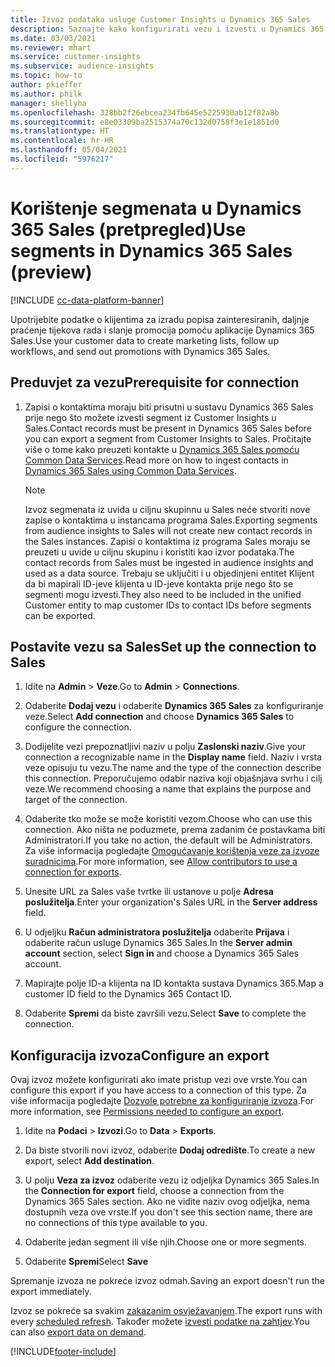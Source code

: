 ```yaml
---
title: Izvoz podataka usluge Customer Insights u Dynamics 365 Sales
description: Saznajte kako konfigurirati vezu i izvesti u Dynamics 365 Sales.
ms.date: 03/03/2021
ms.reviewer: mhart
ms.service: customer-insights
ms.subservice: audience-insights
ms.topic: how-to
author: pkieffer
ms.author: philk
manager: shellyha
ms.openlocfilehash: 328bb2f26ebcea234fb645e5225930ab12f82a8b
ms.sourcegitcommit: e8e03309ba2515374a70c132d0758f3e1e1851d0
ms.translationtype: HT
ms.contentlocale: hr-HR
ms.lasthandoff: 05/04/2021
ms.locfileid: "5976217"
---
```

# <a name="use-segments-in-dynamics-365-sales-preview"></a><span data-ttu-id="bcd2b-103">Korištenje segmenata u Dynamics 365 Sales (pretpregled)</span><span class="sxs-lookup"><span data-stu-id="bcd2b-103">Use segments in Dynamics 365 Sales (preview)</span></span>

[!INCLUDE [cc-data-platform-banner](../includes/cc-data-platform-banner.md)]

<span data-ttu-id="bcd2b-104">Upotrijebite podatke o klijentima za izradu popisa zainteresiranih, daljnje praćenje tijekova rada i slanje promocija pomoću aplikacije Dynamics 365 Sales.</span><span class="sxs-lookup"><span data-stu-id="bcd2b-104">Use your customer data to create marketing lists, follow up workflows, and send out promotions with Dynamics 365 Sales.</span></span>

## <a name="prerequisite-for-connection"></a><span data-ttu-id="bcd2b-105">Preduvjet za vezu</span><span class="sxs-lookup"><span data-stu-id="bcd2b-105">Prerequisite for connection</span></span>

1. <span data-ttu-id="bcd2b-106">Zapisi o kontaktima moraju biti prisutni u sustavu Dynamics 365 Sales prije nego što možete izvesti segment iz Customer Insights u Sales.</span><span class="sxs-lookup"><span data-stu-id="bcd2b-106">Contact records must be present in Dynamics 365 Sales before you can export a segment from Customer Insights to Sales.</span></span> <span data-ttu-id="bcd2b-107">Pročitajte više o tome kako preuzeti kontakte u [Dynamics 365 Sales pomoću Common Data Services](connect-power-query.md).</span><span class="sxs-lookup"><span data-stu-id="bcd2b-107">Read more on how to ingest contacts in [Dynamics 365 Sales using Common Data Services](connect-power-query.md).</span></span>

   > [!NOTE]
   > <span data-ttu-id="bcd2b-108">Izvoz segmenata iz uvida u ciljnu skupinnu u Sales neće stvoriti nove zapise o kontaktima u instancama programa Sales.</span><span class="sxs-lookup"><span data-stu-id="bcd2b-108">Exporting segments from audience insights to Sales will not create new contact records in the Sales instances.</span></span> <span data-ttu-id="bcd2b-109">Zapisi o kontaktima iz programa Sales moraju se preuzeti u uvide u ciljnu skupinu i koristiti kao izvor podataka.</span><span class="sxs-lookup"><span data-stu-id="bcd2b-109">The contact records from Sales must be ingested in audience insights and used as a data source.</span></span> <span data-ttu-id="bcd2b-110">Trebaju se uključiti i u objedinjeni entitet Klijent da bi mapirali ID-jeve klijenta u ID-jeve kontakta prije nego što se segmenti mogu izvesti.</span><span class="sxs-lookup"><span data-stu-id="bcd2b-110">They also need to be included in the unified Customer entity to map customer IDs to contact IDs before segments can be exported.</span></span>

## <a name="set-up-the-connection-to-sales"></a><span data-ttu-id="bcd2b-111">Postavite vezu sa Sales</span><span class="sxs-lookup"><span data-stu-id="bcd2b-111">Set up the connection to Sales</span></span>

1. <span data-ttu-id="bcd2b-112">Idite na **Admin** > **Veze**.</span><span class="sxs-lookup"><span data-stu-id="bcd2b-112">Go to **Admin** > **Connections**.</span></span>

1. <span data-ttu-id="bcd2b-113">Odaberite **Dodaj vezu** i odaberite **Dynamics 365 Sales** za konfiguriranje veze.</span><span class="sxs-lookup"><span data-stu-id="bcd2b-113">Select **Add connection** and choose **Dynamics 365 Sales** to configure the connection.</span></span>

1. <span data-ttu-id="bcd2b-114">Dodijelite vezi prepoznatljivi naziv u polju **Zaslonski naziv**.</span><span class="sxs-lookup"><span data-stu-id="bcd2b-114">Give your connection a recognizable name in the **Display name** field.</span></span> <span data-ttu-id="bcd2b-115">Naziv i vrsta veze opisuju tu vezu.</span><span class="sxs-lookup"><span data-stu-id="bcd2b-115">The name and the type of the connection describe this connection.</span></span> <span data-ttu-id="bcd2b-116">Preporučujemo odabir naziva koji objašnjava svrhu i cilj veze.</span><span class="sxs-lookup"><span data-stu-id="bcd2b-116">We recommend choosing a name that explains the purpose and target of the connection.</span></span>

1. <span data-ttu-id="bcd2b-117">Odaberite tko može se može koristiti vezom.</span><span class="sxs-lookup"><span data-stu-id="bcd2b-117">Choose who can use this connection.</span></span> <span data-ttu-id="bcd2b-118">Ako ništa ne poduzmete, prema zadanim će postavkama biti Administratori.</span><span class="sxs-lookup"><span data-stu-id="bcd2b-118">If you take no action, the default will be Administrators.</span></span> <span data-ttu-id="bcd2b-119">Za više informacija pogledajte [Omogućavanje korištenja veze za izvoze suradnicima](connections.md#allow-contributors-to-use-a-connection-for-exports).</span><span class="sxs-lookup"><span data-stu-id="bcd2b-119">For more information, see [Allow contributors to use a connection for exports](connections.md#allow-contributors-to-use-a-connection-for-exports).</span></span>

1. <span data-ttu-id="bcd2b-120">Unesite URL za Sales vaše tvrtke ili ustanove u polje **Adresa poslužitelja**.</span><span class="sxs-lookup"><span data-stu-id="bcd2b-120">Enter your organization's Sales URL in the **Server address** field.</span></span>

1. <span data-ttu-id="bcd2b-121">U odjeljku **Račun administratora poslužitelja** odaberite **Prijava** i odaberite račun usluge Dynamics 365 Sales.</span><span class="sxs-lookup"><span data-stu-id="bcd2b-121">In the **Server admin account** section, select **Sign in** and choose a Dynamics 365 Sales account.</span></span>

1. <span data-ttu-id="bcd2b-122">Mapirajte polje ID-a klijenta na ID kontakta sustava Dynamics 365.</span><span class="sxs-lookup"><span data-stu-id="bcd2b-122">Map a customer ID field to the Dynamics 365 Contact ID.</span></span>

1. <span data-ttu-id="bcd2b-123">Odaberite **Spremi** da biste završili vezu.</span><span class="sxs-lookup"><span data-stu-id="bcd2b-123">Select **Save** to complete the connection.</span></span> 

## <a name="configure-an-export"></a><span data-ttu-id="bcd2b-124">Konfiguracija izvoza</span><span class="sxs-lookup"><span data-stu-id="bcd2b-124">Configure an export</span></span>

<span data-ttu-id="bcd2b-125">Ovaj izvoz možete konfigurirati ako imate pristup vezi ove vrste.</span><span class="sxs-lookup"><span data-stu-id="bcd2b-125">You can configure this export if you have access to a connection of this type.</span></span> <span data-ttu-id="bcd2b-126">Za više informacija pogledajte [Dozvole potrebne za konfiguriranje izvoza](export-destinations.md#set-up-a-new-export).</span><span class="sxs-lookup"><span data-stu-id="bcd2b-126">For more information, see [Permissions needed to configure an export](export-destinations.md#set-up-a-new-export).</span></span>

1. <span data-ttu-id="bcd2b-127">Idite na **Podaci** > **Izvozi**.</span><span class="sxs-lookup"><span data-stu-id="bcd2b-127">Go to **Data** > **Exports**.</span></span>

1. <span data-ttu-id="bcd2b-128">Da biste stvorili novi izvoz, odaberite **Dodaj odredište**.</span><span class="sxs-lookup"><span data-stu-id="bcd2b-128">To create a new export, select **Add destination**.</span></span>

1. <span data-ttu-id="bcd2b-129">U polju **Veza za izvoz** odaberite vezu iz odjeljka Dynamics 365 Sales.</span><span class="sxs-lookup"><span data-stu-id="bcd2b-129">In the **Connection for export** field, choose a connection from the Dynamics 365 Sales section.</span></span> <span data-ttu-id="bcd2b-130">Ako ne vidite naziv ovog odjeljka, nema dostupnih veza ove vrste.</span><span class="sxs-lookup"><span data-stu-id="bcd2b-130">If you don't see this section name, there are no connections of this type available to you.</span></span>

1. <span data-ttu-id="bcd2b-131">Odaberite jedan segment ili više njih.</span><span class="sxs-lookup"><span data-stu-id="bcd2b-131">Choose one or more segments.</span></span>

1. <span data-ttu-id="bcd2b-132">Odaberite **Spremi**</span><span class="sxs-lookup"><span data-stu-id="bcd2b-132">Select **Save**</span></span>

<span data-ttu-id="bcd2b-133">Spremanje izvoza ne pokreće izvoz odmah.</span><span class="sxs-lookup"><span data-stu-id="bcd2b-133">Saving an export doesn't run the export immediately.</span></span>

<span data-ttu-id="bcd2b-134">Izvoz se pokreće sa svakim [zakazanim osvježavanjem](system.md#schedule-tab).</span><span class="sxs-lookup"><span data-stu-id="bcd2b-134">The export runs with every [scheduled refresh](system.md#schedule-tab).</span></span> <span data-ttu-id="bcd2b-135">Također možete [izvesti podatke na zahtjev](export-destinations.md#run-exports-on-demand).</span><span class="sxs-lookup"><span data-stu-id="bcd2b-135">You can also [export data on demand](export-destinations.md#run-exports-on-demand).</span></span> 

[!INCLUDE[footer-include](../includes/footer-banner.md)]

